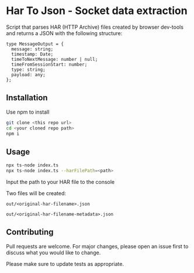 # Har To Json - Socket data extraction

Script that parses HAR (HTTP Archive) files created by browser dev-tools and returns a JSON with the following structure:

``` 
type MessageOutput = {
  message: string;
  timestamp: Date;
  timeToNextMessage: number | null;
  timeFromSessionStart: number;
  type: string;
  payload: any;
};
```

## Installation

Use npm to install

```bash
git clone <this repo url>
cd <your cloned repo path>
npm i
```

## Usage

```bash
npx ts-node index.ts
npx ts-node index.ts --harFilePath=<path>
```
Input the path to your HAR file to the console

Two files will be created:

``out/<original-har-filename>.json``

``out/<original-har-filename-metadata>.json``

## Contributing

Pull requests are welcome. For major changes, please open an issue first
to discuss what you would like to change.

Please make sure to update tests as appropriate.